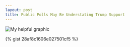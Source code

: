 ```yaml
---
layout: post
title: Public Polls May Be Understating Trump Support
---
```


![My helpful graphic](https://40.media.tumblr.com/081b17560f8be6f0484960525875867e/tumblr_nuqvfkFMtS1qaxxauo1_1280.png)

{% gist 28af8c1606e027501cf5 %}
